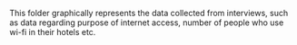 This folder graphically represents the data collected from interviews, such as data regarding purpose of internet access, number of people who use wi-fi in their hotels etc. 
